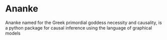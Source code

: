 # Ananke

Ananke named for the Greek primordial goddess necessity and causality, is a python package for causal inference using the language of graphical models